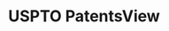 ---
bigquery: https://console.cloud.google.com/bigquery?p=patents-public-data&d=patentsview&page=dataset
citation: Attribution should be given to PatentsView for use, distribution, or derivative
  works.
code: https://github.com/CSSIP-AIR/PatentsView-Code-Snippets/
contributors: USPTO
cost: None
description: 'PatentsView includes US patent data including raw data (summaries, applications,
  pregrant applications), disambugations of inventors and assignees, and inventor
  gender estimates.  Also foreign priority data, # of figures and sheets, and government
  interest statements.'
documentation: https://patentsview.org/query/builder-faqs
last_edit: 04/06/2022, 15:59:54
location: https://patentsview.org/
maintained_by: USPTO
record_creation_timestamp: 12/2/2020 17:20:46
schema_fields:
- section_id
- num_figures
- county_fips
- disamb_assignee_id_20190312
- num_claims
- mainclass_id
- disamb_inventor_id_20191231
- citation_id
- disamb_assignee_id_20190820
- application_id
- country_transformed
- ipc_class
- rawinventor_id
- city
- ipc_version_indicator
- symbol_position
- f371_date
- action_date
- subclass
- number
- rule_47
- classification_level
- country
- name_last
- subcategory_id
- state_fips
- sector_title
- disamb_assignee_id_20200331
- state
- disamb_inventor_id_20170808
- disamb_inventor_id_20201229
- category
- disamb_inventor_id_20181127
- disamb_inventor_id_20180528
- publication_number
- inventor_id
- name_first
- length
- text
- disamb_inventor_id_20191008
- latin_name
- disclaimer_date
- lawyer_id
- _102_date
- reldocno
- relkind
- disamb_assignee_id_20191231
- applicant_type
- designation
- _371_date
- classification_data_source
- num_sheets
- section
- group
- rel_id
- disamb_inventor_id_20170307
- doc_type
- group_id
- term_extension
- organization_id
- series_code
- fname
- date
- variety
- male
- disamb_inventor_id_20200929
- classification_value
- lname
- disamb_inventor_id_20200630
- rawlocation_id
- doctype
- subgroup_id
- num
- filename
- disamb_inventor_id_20200331
- term_grant
- male_flag
- level_three
- f102_date
- disamb_assignee_id_20200630
- assignee_id
- name
- sequence
- exemplary
- title
- role
- id
- term_disclaimer
- rawassignee_id
- longitude
- disamb_inventor_id_20171226
- type
- patent_id
- withdrawn
- category_id
- latlong
- disamb_assignee_id_20181127
- uuid
- abstract
- location_id
- main_group
- latitude
- field_title
- subgroup
- field_id
- disamb_assignee_id_20200929
- disamb_inventor_id_20171003
- dependent
- disamb_inventor_id_20190312
- county
- disamb_inventor_id_20190820
- attribution_status
- lapse_of_patent
- contract_award_number
- organization
- gi_statement
- classification_status
- kind
- disamb_assignee_id_20191008
- deceased
- subclass_id
- level_one
- status
- level_two
- subsection_id
shortname: patentsview
tags:
- disambiguation
- United States
- gender
terms_of_use: Creative Commons Attribution 4.0 International License.
timeframe: 1963-1999
title: USPTO PatentsView
uuid: cf1780b1-e265-4e49-8d1d-83b9cfe0fd9a
---